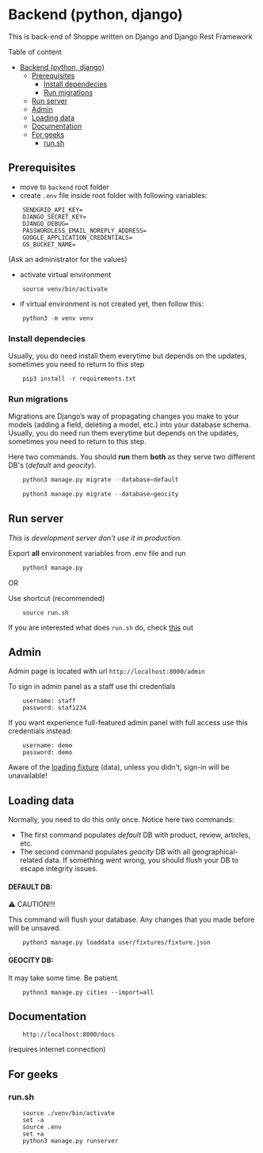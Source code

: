 # Backend (python, django)

This is back-end of Shoppe written on Django and Django Rest Framework

Table of content
- [Backend (python, django)](#backend--python--django-)
  * [Prerequisites](#prerequisites)
    + [Install dependecies](#install-dependecies)
    + [Run migrations](#run-migrations)
  * [Run server](#run-server)
  * [Admin](#admin)
  * [Loading data](#loading-data)
  * [Documentation](#documentation)
  * [For geeks](#for-geeks)
    + [run.sh](#runsh)

## Prerequisites

- move to `backend` root folder
- create `.env` file inside root folder with following variables:

```
    SENDGRID_API_KEY=
    DJANGO_SECRET_KEY=
    DJANGO_DEBUG=
    PASSWORDLESS_EMAIL_NOREPLY_ADDRESS=
    GOOGLE_APPLICATION_CREDENTIALS=
    GS_BUCKET_NAME=
```
(Ask an administrator for the values)

- activate virtual environment

```
    source venv/bin/activate
```
- if virtual environment is not created yet, then follow this:

```python
    python3 -m venv venv
```

### Install dependecies
Usually, you do need install them everytime but depends on the updates, sometimes you need to return to this step

```python
    pip3 install -r requirements.txt
```
### Run migrations
Migrations are Django’s way of propagating changes you make to your models (adding a field, deleting a model, etc.) into your database schema.
Usually, you do need run them everytime but depends on the updates, sometimes you need to return to this step.

Here two commands. You should **run** them **both** as they serve two different DB's (*default* and *geocity*).
```python
    python3 manage.py migrate --database=default
```
```python
    python3 manage.py migrate --database=geocity
```

## Run server
*This is development server don't use it in production.*

Export **all** environment variables from .env file and run
```python
    python3 manage.py
```
OR

Use shortcut (recommended)

```
    source run.sh
```
If you are interested what does `run.sh` do, check [this](#runsh) out


## Admin
Admin page is located with url `http://localhost:8000/admin`

To sign in admin panel as a staff use thi credentials
```
    username: staff
    password: staf1234
```

If you want experience full-featured admin panel with full access use this credentials instead:
```
    username: demo
    password: demo
```
Aware of the [loading fixture](#loading-data) (data), unless you didn't, sign-in will be unavailable!

## Loading data
Normally, you need to do this only once. Notice here two commands:
- The first command populates *default* DB with product, review, articles, etc.
- The second command populates *geocity* DB with all geographical-related data. If something went wrong, you
should flush your DB to escape integrity issues.

#### DEFAULT DB:
⚠️ CAUTION!!!

This command will flush your database. Any changes that you made before will be unsaved.

```
    python3 manage.py loaddata user/fixtures/fixture.json
```

#### GEOCITY DB:
It may take some time. Be patient.
```
    python3 manage.py cities --import=all
```

## Documentation
```
    http://localhost:8000/docs
```
(requires internet connection)
## For geeks
### run.sh

```
    source ./venv/bin/activate
    set -a
    source .env
    set +a
    python3 manage.py runserver
```
